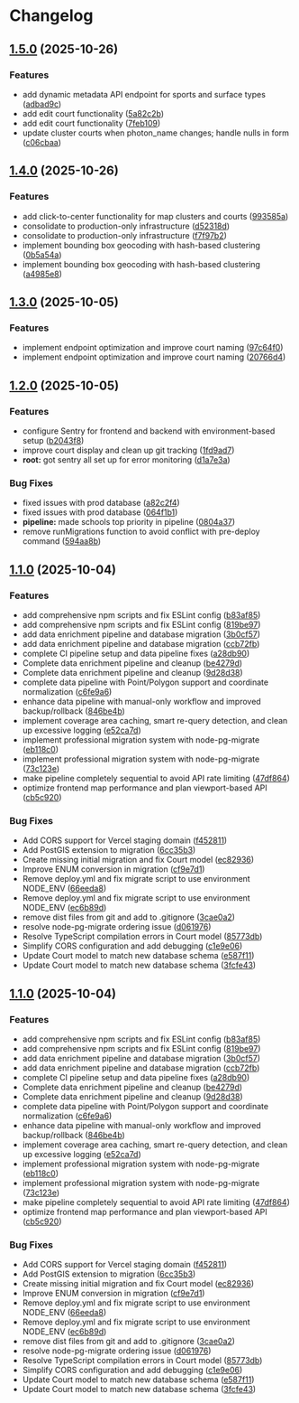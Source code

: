 # Changelog

## [1.5.0](https://github.com/TheSurfingCoder/CourtPulse/compare/backend-v1.4.0...backend-v1.5.0) (2025-10-26)


### Features

* add dynamic metadata API endpoint for sports and surface types ([adbad9c](https://github.com/TheSurfingCoder/CourtPulse/commit/adbad9c898eb0370801c099513329ff6658855fa))
* add edit court functionality ([5a82c2b](https://github.com/TheSurfingCoder/CourtPulse/commit/5a82c2bf1c5cdf4faa114db0a768dcf33d7f38de))
* add edit court functionality ([7feb109](https://github.com/TheSurfingCoder/CourtPulse/commit/7feb1093ddbf91d6cfd3fdc09fbbdc3036f0253f))
* update cluster courts when photon_name changes; handle nulls in form ([c06cbaa](https://github.com/TheSurfingCoder/CourtPulse/commit/c06cbaa00e8c066ee5bf116e4b5e7917e626c2c5))

## [1.4.0](https://github.com/TheSurfingCoder/CourtPulse/compare/backend-v1.3.0...backend-v1.4.0) (2025-10-26)


### Features

* add click-to-center functionality for map clusters and courts ([993585a](https://github.com/TheSurfingCoder/CourtPulse/commit/993585a2f9ce0093ac9b1637bcbef3ceeae72b9f))
* consolidate to production-only infrastructure ([d52318d](https://github.com/TheSurfingCoder/CourtPulse/commit/d52318d0d56d2eae87b39731dce34e320d74f2c9))
* consolidate to production-only infrastructure ([f7f97b2](https://github.com/TheSurfingCoder/CourtPulse/commit/f7f97b2ae2cc7897648665a35774a70361ed1516))
* implement bounding box geocoding with hash-based clustering ([0b5a54a](https://github.com/TheSurfingCoder/CourtPulse/commit/0b5a54a57488fc46c465fd1c0517e423163f25cc))
* implement bounding box geocoding with hash-based clustering ([a4985e8](https://github.com/TheSurfingCoder/CourtPulse/commit/a4985e8a12512f1a492ce9cdbaef3d16b905d5de))

## [1.3.0](https://github.com/TheSurfingCoder/CourtPulse/compare/backend-v1.2.0...backend-v1.3.0) (2025-10-05)


### Features

* implement endpoint optimization and improve court naming ([97c64f0](https://github.com/TheSurfingCoder/CourtPulse/commit/97c64f0198d80195d7a27ce956fd9867c4a29f0a))
* implement endpoint optimization and improve court naming ([20766d4](https://github.com/TheSurfingCoder/CourtPulse/commit/20766d4b9047ae3d8440fd3fb92137ea22525f96))

## [1.2.0](https://github.com/TheSurfingCoder/CourtPulse/compare/backend-v1.1.0...backend-v1.2.0) (2025-10-05)


### Features

* configure Sentry for frontend and backend with environment-based setup ([b2043f8](https://github.com/TheSurfingCoder/CourtPulse/commit/b2043f88f1fd58129359aed7508eff6124c50975))
* improve court display and clean up git tracking ([1fd9ad7](https://github.com/TheSurfingCoder/CourtPulse/commit/1fd9ad744846a57dbd629a4a0b3ec7bcbac4b682))
* **root:** got sentry all set up for error monitoring ([d1a7e3a](https://github.com/TheSurfingCoder/CourtPulse/commit/d1a7e3ac9ebae7abecd4cbc7efe467d68a21fa77))


### Bug Fixes

* fixed issues with prod database ([a82c2f4](https://github.com/TheSurfingCoder/CourtPulse/commit/a82c2f4c1cf3d5b6b0625928b3909967bc6e3d9f))
* fixed issues with prod database ([064f1b1](https://github.com/TheSurfingCoder/CourtPulse/commit/064f1b19eb275bca0c7eb243ed4960b1d7274015))
* **pipeline:** made schools top priority in pipeline ([0804a37](https://github.com/TheSurfingCoder/CourtPulse/commit/0804a3732c0e3cd35daf8a2945915f2d1cb699b2))
* remove runMigrations function to avoid conflict with pre-deploy command ([594aa8b](https://github.com/TheSurfingCoder/CourtPulse/commit/594aa8b9f07cf4655805671a1b15fa1384435722))

## [1.1.0](https://github.com/TheSurfingCoder/CourtPulse/compare/backend-v1.0.1...backend-v1.1.0) (2025-10-04)


### Features

* add comprehensive npm scripts and fix ESLint config ([b83af85](https://github.com/TheSurfingCoder/CourtPulse/commit/b83af857702766b3a91dbdc9b883f5820a3fcc54))
* add comprehensive npm scripts and fix ESLint config ([819be97](https://github.com/TheSurfingCoder/CourtPulse/commit/819be97a28d5002f9e90426f020cb0933932ba24))
* add data enrichment pipeline and database migration ([3b0cf57](https://github.com/TheSurfingCoder/CourtPulse/commit/3b0cf57c848ae1f8d168834116d709e2f1ee42a3))
* add data enrichment pipeline and database migration ([ccb72fb](https://github.com/TheSurfingCoder/CourtPulse/commit/ccb72fbdd7726991d119f9d1f13025c0c136cad6))
* complete CI pipeline setup and data pipeline fixes ([a28db90](https://github.com/TheSurfingCoder/CourtPulse/commit/a28db905e2bdbde7b3335cd3e5b0d3fae86ab6e2))
* Complete data enrichment pipeline and cleanup ([be4279d](https://github.com/TheSurfingCoder/CourtPulse/commit/be4279d55c5dcc0d58a538161ab434b0e3bbd300))
* Complete data enrichment pipeline and cleanup ([9d28d38](https://github.com/TheSurfingCoder/CourtPulse/commit/9d28d38fda4f08726e9bd16292e8e79fb867c650))
* complete data pipeline with Point/Polygon support and coordinate normalization ([c6fe9a6](https://github.com/TheSurfingCoder/CourtPulse/commit/c6fe9a6f353e3a6d0f40938eecea57633ab6d52f))
* enhance data pipeline with manual-only workflow and improved backup/rollback ([846be4b](https://github.com/TheSurfingCoder/CourtPulse/commit/846be4bffa73f3e0284d26cb4101d411202d01ac))
* implement coverage area caching, smart re-query detection, and clean up excessive logging ([e52ca7d](https://github.com/TheSurfingCoder/CourtPulse/commit/e52ca7d765a195d7edba1c3cac217820ce540bf9))
* implement professional migration system with node-pg-migrate ([eb118c0](https://github.com/TheSurfingCoder/CourtPulse/commit/eb118c09db74c21fe3e1b2ff02eeb45a380095be))
* implement professional migration system with node-pg-migrate ([73c123e](https://github.com/TheSurfingCoder/CourtPulse/commit/73c123e2f825a6619bb438da752ded072df7ae84))
* make pipeline completely sequential to avoid API rate limiting ([47df864](https://github.com/TheSurfingCoder/CourtPulse/commit/47df86459cf223285c1925ec9a4a4bfe38c2246c))
* optimize frontend map performance and plan viewport-based API ([cb5c920](https://github.com/TheSurfingCoder/CourtPulse/commit/cb5c92081cc3e16191afd402110a2c6ebdd2bf95))


### Bug Fixes

* Add CORS support for Vercel staging domain ([f452811](https://github.com/TheSurfingCoder/CourtPulse/commit/f4528115ac43de4d74cc10d441bf2763e0886be2))
* Add PostGIS extension to migration ([6cc35b3](https://github.com/TheSurfingCoder/CourtPulse/commit/6cc35b36d826198f4dc1c0286c9a4797ba002d01))
* Create missing initial migration and fix Court model ([ec82936](https://github.com/TheSurfingCoder/CourtPulse/commit/ec82936ba90e46e1e7715a1ca8d34625d2a54d74))
* Improve ENUM conversion in migration ([cf9e7d1](https://github.com/TheSurfingCoder/CourtPulse/commit/cf9e7d1dce5265f9b567d03fb1e9e7574a2b28ab))
* Remove deploy.yml and fix migrate script to use environment NODE_ENV ([66eeda8](https://github.com/TheSurfingCoder/CourtPulse/commit/66eeda806f6332801f6d0208cc3406a0ba06d3b8))
* Remove deploy.yml and fix migrate script to use environment NODE_ENV ([ec6b89d](https://github.com/TheSurfingCoder/CourtPulse/commit/ec6b89df98ca01253b9185901ddaa19520e96751))
* remove dist files from git and add to .gitignore ([3cae0a2](https://github.com/TheSurfingCoder/CourtPulse/commit/3cae0a27424906885b89c2910c4db46a9e53df97))
* resolve node-pg-migrate ordering issue ([d061976](https://github.com/TheSurfingCoder/CourtPulse/commit/d061976643fcc672cb210b7330a495caf7006c5a))
* Resolve TypeScript compilation errors in Court model ([85773db](https://github.com/TheSurfingCoder/CourtPulse/commit/85773dbf83cb68e025ac6c3c1162091ec22ebca0))
* Simplify CORS configuration and add debugging ([c1e9e06](https://github.com/TheSurfingCoder/CourtPulse/commit/c1e9e06d646d94d0be3a9acda0f9c13637e97a67))
* Update Court model to match new database schema ([e587f11](https://github.com/TheSurfingCoder/CourtPulse/commit/e587f11a9fd38f709435fc9d29da0ecf5ced90a2))
* Update Court model to match new database schema ([3fcfe43](https://github.com/TheSurfingCoder/CourtPulse/commit/3fcfe43c21d546a3ea6cac07f9769e95bf96237b))

## [1.1.0](https://github.com/TheSurfingCoder/CourtPulse/compare/backend-v1.0.1...backend-v1.1.0) (2025-10-04)


### Features

* add comprehensive npm scripts and fix ESLint config ([b83af85](https://github.com/TheSurfingCoder/CourtPulse/commit/b83af857702766b3a91dbdc9b883f5820a3fcc54))
* add comprehensive npm scripts and fix ESLint config ([819be97](https://github.com/TheSurfingCoder/CourtPulse/commit/819be97a28d5002f9e90426f020cb0933932ba24))
* add data enrichment pipeline and database migration ([3b0cf57](https://github.com/TheSurfingCoder/CourtPulse/commit/3b0cf57c848ae1f8d168834116d709e2f1ee42a3))
* add data enrichment pipeline and database migration ([ccb72fb](https://github.com/TheSurfingCoder/CourtPulse/commit/ccb72fbdd7726991d119f9d1f13025c0c136cad6))
* complete CI pipeline setup and data pipeline fixes ([a28db90](https://github.com/TheSurfingCoder/CourtPulse/commit/a28db905e2bdbde7b3335cd3e5b0d3fae86ab6e2))
* Complete data enrichment pipeline and cleanup ([be4279d](https://github.com/TheSurfingCoder/CourtPulse/commit/be4279d55c5dcc0d58a538161ab434b0e3bbd300))
* Complete data enrichment pipeline and cleanup ([9d28d38](https://github.com/TheSurfingCoder/CourtPulse/commit/9d28d38fda4f08726e9bd16292e8e79fb867c650))
* complete data pipeline with Point/Polygon support and coordinate normalization ([c6fe9a6](https://github.com/TheSurfingCoder/CourtPulse/commit/c6fe9a6f353e3a6d0f40938eecea57633ab6d52f))
* enhance data pipeline with manual-only workflow and improved backup/rollback ([846be4b](https://github.com/TheSurfingCoder/CourtPulse/commit/846be4bffa73f3e0284d26cb4101d411202d01ac))
* implement coverage area caching, smart re-query detection, and clean up excessive logging ([e52ca7d](https://github.com/TheSurfingCoder/CourtPulse/commit/e52ca7d765a195d7edba1c3cac217820ce540bf9))
* implement professional migration system with node-pg-migrate ([eb118c0](https://github.com/TheSurfingCoder/CourtPulse/commit/eb118c09db74c21fe3e1b2ff02eeb45a380095be))
* implement professional migration system with node-pg-migrate ([73c123e](https://github.com/TheSurfingCoder/CourtPulse/commit/73c123e2f825a6619bb438da752ded072df7ae84))
* make pipeline completely sequential to avoid API rate limiting ([47df864](https://github.com/TheSurfingCoder/CourtPulse/commit/47df86459cf223285c1925ec9a4a4bfe38c2246c))
* optimize frontend map performance and plan viewport-based API ([cb5c920](https://github.com/TheSurfingCoder/CourtPulse/commit/cb5c92081cc3e16191afd402110a2c6ebdd2bf95))


### Bug Fixes

* Add CORS support for Vercel staging domain ([f452811](https://github.com/TheSurfingCoder/CourtPulse/commit/f4528115ac43de4d74cc10d441bf2763e0886be2))
* Add PostGIS extension to migration ([6cc35b3](https://github.com/TheSurfingCoder/CourtPulse/commit/6cc35b36d826198f4dc1c0286c9a4797ba002d01))
* Create missing initial migration and fix Court model ([ec82936](https://github.com/TheSurfingCoder/CourtPulse/commit/ec82936ba90e46e1e7715a1ca8d34625d2a54d74))
* Improve ENUM conversion in migration ([cf9e7d1](https://github.com/TheSurfingCoder/CourtPulse/commit/cf9e7d1dce5265f9b567d03fb1e9e7574a2b28ab))
* Remove deploy.yml and fix migrate script to use environment NODE_ENV ([66eeda8](https://github.com/TheSurfingCoder/CourtPulse/commit/66eeda806f6332801f6d0208cc3406a0ba06d3b8))
* Remove deploy.yml and fix migrate script to use environment NODE_ENV ([ec6b89d](https://github.com/TheSurfingCoder/CourtPulse/commit/ec6b89df98ca01253b9185901ddaa19520e96751))
* remove dist files from git and add to .gitignore ([3cae0a2](https://github.com/TheSurfingCoder/CourtPulse/commit/3cae0a27424906885b89c2910c4db46a9e53df97))
* resolve node-pg-migrate ordering issue ([d061976](https://github.com/TheSurfingCoder/CourtPulse/commit/d061976643fcc672cb210b7330a495caf7006c5a))
* Resolve TypeScript compilation errors in Court model ([85773db](https://github.com/TheSurfingCoder/CourtPulse/commit/85773dbf83cb68e025ac6c3c1162091ec22ebca0))
* Simplify CORS configuration and add debugging ([c1e9e06](https://github.com/TheSurfingCoder/CourtPulse/commit/c1e9e06d646d94d0be3a9acda0f9c13637e97a67))
* Update Court model to match new database schema ([e587f11](https://github.com/TheSurfingCoder/CourtPulse/commit/e587f11a9fd38f709435fc9d29da0ecf5ced90a2))
* Update Court model to match new database schema ([3fcfe43](https://github.com/TheSurfingCoder/CourtPulse/commit/3fcfe43c21d546a3ea6cac07f9769e95bf96237b))
